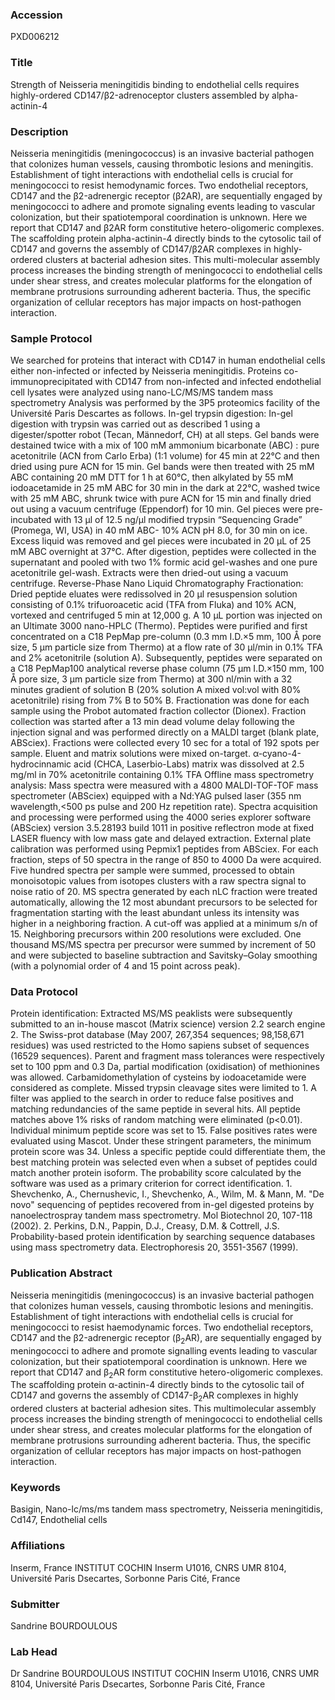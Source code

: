### Accession
PXD006212

### Title
Strength of Neisseria meningitidis binding to endothelial cells requires highly-ordered CD147/β2-adrenoceptor clusters assembled by alpha-actinin-4

### Description
Neisseria meningitidis (meningococcus) is an invasive bacterial pathogen that colonizes human vessels, causing thrombotic lesions and meningitis. Establishment of tight interactions with endothelial cells is crucial for meningococci to resist hemodynamic forces. Two endothelial receptors, CD147 and the β2-adrenergic receptor (β2AR), are sequentially engaged by meningococci to adhere and promote signaling events leading to vascular colonization, but their spatiotemporal coordination is unknown. Here we report that CD147 and β2AR form constitutive hetero-oligomeric complexes. The scaffolding protein alpha-actinin-4 directly binds to the cytosolic tail of CD147 and governs the assembly of CD147/β2AR complexes in highly-ordered clusters at bacterial adhesion sites. This multi-molecular assembly process increases the binding strength of meningococci to endothelial cells under shear stress, and creates molecular platforms for the elongation of membrane protrusions surrounding adherent bacteria. Thus, the specific organization of cellular receptors has major impacts on host-pathogen interaction.

### Sample Protocol
We searched for proteins that interact with CD147 in human endothelial cells either non-infected or infected by Neisseria meningitidis. Proteins co-immunoprecipitated with CD147 from non-infected and infected endothelial cell lysates were analyzed using nano-LC/MS/MS tandem mass spectrometry  Analysis was performed by the 3P5 proteomics facility of the Université Paris Descartes as follows. In-gel trypsin digestion: In-gel digestion with trypsin was carried out as described 1  using a digester/spotter robot (Tecan, Männedorf, CH) at all steps. Gel bands were destained twice with a mix of 100 mM ammonium bicarbonate (ABC) : pure acetonitrile (ACN from Carlo Erba) (1:1 volume) for 45 min at 22°C and then dried using pure ACN for 15 min. Gel bands were then treated with 25 mM ABC containing 20 mM DTT for 1 h at 60°C, then alkylated by 55 mM iodoacetamide in 25 mM ABC for 30 min in the dark at 22°C, washed twice with 25 mM ABC, shrunk twice with pure ACN for 15 min and finally dried out using a vacuum centrifuge (Eppendorf) for 10 min. Gel pieces were pre-incubated with 13 µl of 12.5 ng/µl modified trypsin “Sequencing Grade” (Promega, WI, USA) in 40 mM ABC- 10% ACN pH 8.0, for 30 min on ice. Excess liquid was removed and gel pieces were incubated in 20 µL of 25 mM ABC overnight at 37°C. After digestion, peptides were collected in the supernatant and pooled with two 1% formic acid gel-washes and one pure acetonitrile gel-wash. Extracts were then dried-out using a vacuum centrifuge. Reverse-Phase Nano Liquid Chromatography Fractionation: Dried peptide eluates were redissolved in 20 µl resuspension solution consisting of 0.1% trifuoroacetic acid (TFA from Fluka) and 10% ACN, vortexed and centrifuged 5 min at 12,000 g. A 10 µL portion was injected on an Ultimate 3000 nano-HPLC (Thermo). Peptides were purified and first concentrated on a C18 PepMap pre-column (0.3 mm I.D.×5 mm, 100 Å pore size, 5 μm particle size from Thermo) at a flow rate of 30 μl/min in 0.1% TFA and 2% acetonitrile (solution A). Subsequently, peptides were separated on a C18 PepMap100 analytical reverse phase column (75 μm I.D.×150 mm, 100 Å pore size, 3 μm particle size from Thermo) at 300 nl/min with a 32 minutes gradient of solution B (20% solution A mixed vol:vol with 80% acetonitrile) rising from 7% B to 50% B. Fractionation was done for each sample using the Probot automated fraction collector (Dionex). Fraction collection was started after a 13 min dead volume delay following the injection signal and was performed directly on a MALDI target (blank plate, ABSciex). Fractions were collected every 10 sec for a total of 192 spots per sample. Eluent and matrix solutions were mixed on-target. α-cyano-4-hydrocinnamic acid (CHCA, Laserbio-Labs) matrix was dissolved at 2.5 mg/ml in 70% acetonitrile containing 0.1% TFA Offline mass spectrometry analysis:  Mass spectra were measured with a 4800 MALDI-TOF-TOF mass spectrometer (ABSciex) equipped with a Nd:YAG pulsed laser (355 nm wavelength,<500 ps pulse and 200 Hz repetition rate). Spectra acquisition and processing were performed using the 4000 series explorer software (ABSciex) version 3.5.28193 build 1011 in positive reflectron mode at fixed LASER fluency with low mass gate and delayed extraction. External plate calibration was performed using Pepmix1 peptides from ABSciex. For each fraction, steps of 50 spectra in the range of 850 to 4000 Da were acquired. Five hundred spectra per sample were summed, processed to obtain monoisotopic values from isotopes clusters with a raw spectra signal to noise ratio of 20. MS spectra generated by each nLC fraction were treated automatically, allowing the 12 most abundant precursors to be selected for fragmentation starting with the least abundant unless its intensity was higher in a neighboring fraction. A cut-off was applied at a minimum s/n of 15. Neighboring precursors within 200 resolutions were excluded. One thousand MS/MS spectra per precursor were summed by increment of 50 and were subjected to baseline subtraction and Savitsky–Golay smoothing (with a polynomial order of 4 and 15 point across peak).

### Data Protocol
Protein identification: Extracted MS/MS peaklists were subsequently submitted to an in-house mascot (Matrix science) version 2.2 search engine 2. The Swiss-prot database (May 2007, 267,354 sequences; 98,158,671 residues) was used restricted to the Homo sapiens subset of sequences (16529 sequences). Parent and fragment mass tolerances were respectively set to 100 ppm and 0.3 Da, partial modification (oxidisation) of methionines was allowed. Carbamidomethylation of cysteins by iodoacetamide were considered as complete. Missed trypsin cleavage sites were limited to 1. A filter was applied to the search in order to reduce false positives and matching redundancies of the same peptide in several hits. All peptide matches above 1% risks of random matching were eliminated (p<0.01). Individual minimum peptide score was set to 15. False positives rates were evaluated using Mascot. Under these stringent parameters, the minimum protein score was 34. Unless a specific peptide could differentiate them, the best matching protein was selected even when a subset of peptides could match another protein isoform. The probability score calculated by the software was used as a primary criterion for correct identification.    1. Shevchenko, A., Chernushevic, I., Shevchenko, A., Wilm, M. & Mann, M. "De novo" sequencing of peptides recovered from in-gel digested proteins by nanoelectrospray tandem mass spectrometry. Mol Biotechnol 20, 107-118 (2002). 2. Perkins, D.N., Pappin, D.J., Creasy, D.M. & Cottrell, J.S. Probability-based protein identification by searching sequence databases using mass spectrometry data. Electrophoresis 20, 3551-3567 (1999).

### Publication Abstract
Neisseria meningitidis (meningococcus) is an invasive bacterial pathogen that colonizes human vessels, causing thrombotic lesions and meningitis. Establishment of tight interactions with endothelial cells is crucial for meningococci to resist haemodynamic forces. Two endothelial receptors, CD147 and the &#x3b2;2-adrenergic receptor (&#x3b2;<sub>2</sub>AR), are sequentially engaged by meningococci to adhere and promote signalling events leading to vascular colonization, but their spatiotemporal coordination is unknown. Here we report that CD147 and &#x3b2;<sub>2</sub>AR form constitutive hetero-oligomeric complexes. The scaffolding protein &#x3b1;-actinin-4 directly binds to the cytosolic tail of CD147 and governs the assembly of CD147-&#x3b2;<sub>2</sub>AR complexes in highly ordered clusters at bacterial adhesion sites. This multimolecular assembly process increases the binding strength of meningococci to endothelial cells under shear stress, and creates molecular platforms for the elongation of membrane protrusions surrounding adherent bacteria. Thus, the specific organization of cellular receptors has major impacts on host-pathogen interaction.

### Keywords
Basigin, Nano-lc/ms/ms tandem mass spectrometry, Neisseria meningitidis, Cd147, Endothelial cells

### Affiliations
Inserm, France
INSTITUT COCHIN Inserm U1016, CNRS UMR 8104, Université Paris Dsecartes, Sorbonne Paris Cité, France

### Submitter
Sandrine BOURDOULOUS

### Lab Head
Dr Sandrine BOURDOULOUS
INSTITUT COCHIN Inserm U1016, CNRS UMR 8104, Université Paris Dsecartes, Sorbonne Paris Cité, France


